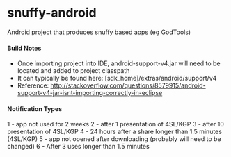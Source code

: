 snuffy-android
==============

Android project that produces snuffy based apps (eg GodTools)

#### Build Notes
 - Once importing project into IDE, android-support-v4.jar will need to be located and added to project classpath
 - It can typically be found here: [sdk_home]/extras/android/support/v4
 - Reference: http://stackoverflow.com/questions/8579915/android-support-v4-jar-isnt-importing-correctly-in-eclipse


#### Notification Types
1 - app not used for 2 weeks
2 - after 1 presentation of 4SL/KGP
3 - after 10 presentation of 4SL/KGP
4 - 24 hours after a share longer than 1.5 minutes (4SL/KGP)
5 - app not opened after downloading (probably will need to be changed)
6 - After 3 uses longer than 1.5 minutes